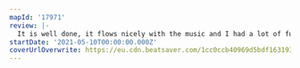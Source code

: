 ```yaml
---
mapId: '17971'
review: |-
  It is well done, it flows nicely with the music and I had a lot of fun playing it.
startDate: '2021-05-10T00:00:00.000Z'
coverUrlOverwrite: https://eu.cdn.beatsaver.com/1cc0ccb40969d5bdf1631930cb3119f4f89c3722.jpg
---
```

